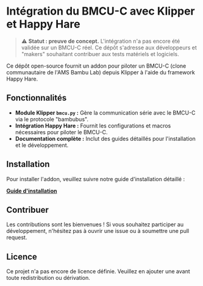 # Intégration du BMCU-C avec Klipper et Happy Hare

> ⚠️ **Statut : preuve de concept.** L'intégration n'a pas encore été validée sur un BMCU-C réel. Ce dépôt s'adresse aux développeurs et "makers" souhaitant contribuer aux tests matériels et logiciels.

Ce dépôt open-source fournit un addon pour piloter un BMCU-C (clone communautaire de l'AMS Bambu Lab) depuis Klipper à l'aide du framework Happy Hare.

## Fonctionnalités

- **Module Klipper `bmcu.py` :** Gère la communication série avec le BMCU-C via le protocole "bambubus".
- **Intégration Happy Hare :** Fournit les configurations et macros nécessaires pour piloter le BMCU-C.
- **Documentation complète :** Inclut des guides détaillés pour l'installation et le développement.

## Installation

Pour installer l'addon, veuillez suivre notre guide d'installation détaillé :

**[Guide d'installation](./docs/setup.md)**

## Contribuer

Les contributions sont les bienvenues ! Si vous souhaitez participer au développement, n'hésitez pas à ouvrir une issue ou à soumettre une pull request.

## Licence

Ce projet n'a pas encore de licence définie. Veuillez en ajouter une avant toute redistribution ou dérivation.
